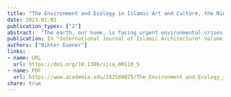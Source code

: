 ```yaml
---
title: "The Environment and Ecology in Islamic Art and Culture, the Ninth Biennial Hamad Bin Khalifa Symposium on Islamic Art, Online, Doha, Qatar, November 8–15, 2021"
date: 2023-01-02
publication_types: ["2"]
abstract:  "The earth, our home, is facing urgent environmental crises: calamitous climate change, deforestation, earthquakes, floods, pandemic outbreaks, animal and plant species extinction, water shortages, and wildfires. To tackle this pressing issue, the *Ninth Biennial Hamad bin Khalifa Symposium on Islamic Art*, organized by Radha Dalal, Jochen Sokoly, and Sean Roberts at the Virginia Commonwealth University School of the Arts (VCUarts) in Qatar, brought together art historians, environmentalists, and historians."
publication: In *International Journal of Islamic Architecture* Volume 12, Issue 1, Jan 2023, p. 257–259
authors: ["Bihter Esener"]
links:
- name: URL
  url: https://doi.org/10.1386/ijia_00110_5
- name: PDF
  url: https://www.academia.edu/102588075/The_Environment_and_Ecology_in_Islamic_Art_and_Culture_the_Ninth_Biennial_Hamad_Bin_Khalifa_Symposium_on__Islamic_Art_Online_Doha_Qatar_November_8_15_2021
share: true
---
```


